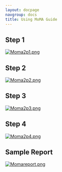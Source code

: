 ```yaml
---
layout: docpage
navgroup: docs
title: Using MoMA Guide
---
```


Step 1
------

[![Moma2p1.png]({{site.github.url}}/old_site/images/5/53/Moma2p1.png)]({{site.github.url}}/old_site/images/5/53/Moma2p1.png)

Step 2
------

[![Moma2p2.png]({{site.github.url}}/old_site/images/6/63/Moma2p2.png)]({{site.github.url}}/old_site/images/6/63/Moma2p2.png)

Step 3
------

[![Moma2p3.png]({{site.github.url}}/old_site/images/4/44/Moma2p3.png)]({{site.github.url}}/old_site/images/4/44/Moma2p3.png)

Step 4
------

[![Moma2p4.png]({{site.github.url}}/old_site/images/6/60/Moma2p4.png)]({{site.github.url}}/old_site/images/6/60/Moma2p4.png)

Sample Report
-------------

[![Momareport.png]({{site.github.url}}/old_site/images/a/af/Momareport.png)]({{site.github.url}}/old_site/images/a/af/Momareport.png)


